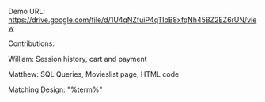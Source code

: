 Demo URL: https://drive.google.com/file/d/1U4qNZfuiP4qTIoB8xfqNh45BZ2EZ6rUN/view

Contributions:

William:
Session history, cart and payment

Matthew:
SQL Queries, Movieslist page, HTML code

Matching Design: "%term%"
